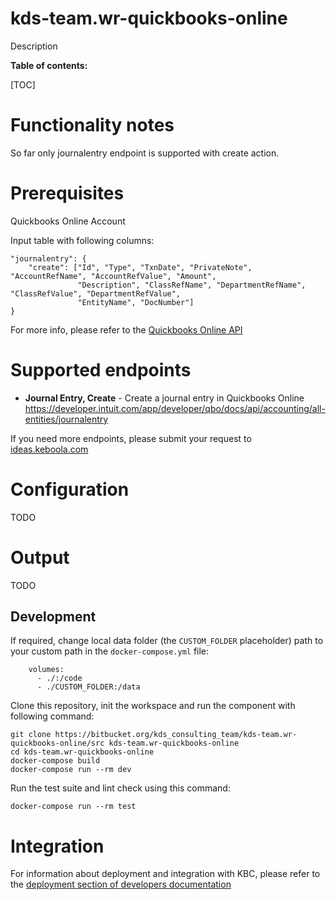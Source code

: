 kds-team.wr-quickbooks-online
=============

Description

**Table of contents:**

[TOC]

Functionality notes
===================

So far only journalentry endpoint is supported with create action. 

Prerequisites
=============

Quickbooks Online Account

Input table with following columns:

    "journalentry": {
        "create": ["Id", "Type", "TxnDate", "PrivateNote", "AccountRefName", "AccountRefValue", "Amount",
                   "Description", "ClassRefName", "DepartmentRefName", "ClassRefValue", "DepartmentRefValue",
                   "EntityName", "DocNumber"]
    }


For more info, please refer to the [Quickbooks Online API](https://developer.intuit.com/app/developer/qbo/docs/api/accounting/all-entities/journalentry)


Supported endpoints
===================

-   **Journal Entry, Create** - Create a journal entry in Quickbooks Online https://developer.intuit.com/app/developer/qbo/docs/api/accounting/all-entities/journalentry


If you need more endpoints, please submit your request to
[ideas.keboola.com](https://ideas.keboola.com/)

Configuration
=============

TODO

Output
======

TODO

Development
-----------

If required, change local data folder (the `CUSTOM_FOLDER` placeholder) path to
your custom path in the `docker-compose.yml` file:

~~~~~~~~~~~~~~~~~~~~~~~~~~~~~~~~~~~~~~~~~~~~~~~~~~~~~~~~~~~~~~~~~~~~~~~~~~~~~~~~
    volumes:
      - ./:/code
      - ./CUSTOM_FOLDER:/data
~~~~~~~~~~~~~~~~~~~~~~~~~~~~~~~~~~~~~~~~~~~~~~~~~~~~~~~~~~~~~~~~~~~~~~~~~~~~~~~~

Clone this repository, init the workspace and run the component with following
command:

~~~~~~~~~~~~~~~~~~~~~~~~~~~~~~~~~~~~~~~~~~~~~~~~~~~~~~~~~~~~~~~~~~~~~~~~~~~~~~~~
git clone https://bitbucket.org/kds_consulting_team/kds-team.wr-quickbooks-online/src kds-team.wr-quickbooks-online
cd kds-team.wr-quickbooks-online
docker-compose build
docker-compose run --rm dev
~~~~~~~~~~~~~~~~~~~~~~~~~~~~~~~~~~~~~~~~~~~~~~~~~~~~~~~~~~~~~~~~~~~~~~~~~~~~~~~~

Run the test suite and lint check using this command:

~~~~~~~~~~~~~~~~~~~~~~~~~~~~~~~~~~~~~~~~~~~~~~~~~~~~~~~~~~~~~~~~~~~~~~~~~~~~~~~~
docker-compose run --rm test
~~~~~~~~~~~~~~~~~~~~~~~~~~~~~~~~~~~~~~~~~~~~~~~~~~~~~~~~~~~~~~~~~~~~~~~~~~~~~~~~

Integration
===========

For information about deployment and integration with KBC, please refer to the
[deployment section of developers
documentation](https://developers.keboola.com/extend/component/deployment/)
